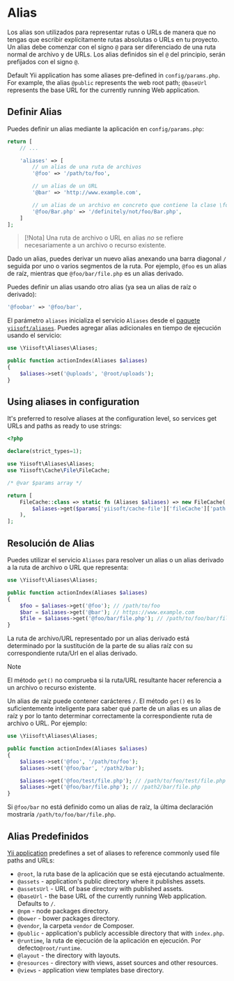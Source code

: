 # Alias

Los alias son utilizados para representar rutas o URLs de manera que no
tengas que escribir explícitamente rutas absolutas o URLs en tu
proyecto. Un alias debe comenzar con el signo `@` para ser diferenciado de
una ruta normal de archivo y de URLs. Los alias definidos
sin el `@` del principio, serán prefijados con el signo `@`.

Default Yii application has some aliases pre-defined in
`config/params.php`. For example, the alias `@public` represents the web
root path; `@baseUrl` represents the base URL for the currently running Web
application.

## Definir Alias <span id="defining-aliases"></span>

Puedes definir un alias mediante la aplicación en `config/params.php`:

```php
return [
    // ...

    'aliases' => [
        // un alias de una ruta de archivos
        '@foo' => '/path/to/foo',

        // un alias de un URL
        '@bar' => 'http://www.example.com',

        // un alias de un archivo en concreto que contiene la clase \foo\Bar
        '@foo/Bar.php' => '/definitely/not/foo/Bar.php',
    ]
];
```

> [!Nota]
> Una ruta de archivo o URL en alias *no* se refiere necesariamente a un archivo o recurso existente.

Dado un alias, puedes derivar un nuevo alias anexando una barra diagonal `/`
seguida por uno o varios segmentos de la ruta.
Por ejemplo, `@foo` es un alias de raíz, mientras que `@foo/bar/file.php` es
un alias derivado.

Puedes definir un alias usando otro alias (ya sea un alias de raíz o
derivado):

```php
'@foobar' => '@foo/bar',
```

El parámetro `aliases` inicializa el servicio `Aliases` desde el [paquete
`yiisoft/aliases`](https://github.com/yiisoft/aliases).
Puedes agregar alias adicionales en tiempo de ejecución usando el servicio:

```php
use \Yiisoft\Aliases\Aliases;

public function actionIndex(Aliases $aliases)
{
    $aliases->set('@uploads', '@root/uploads');
}
```

## Using aliases in configuration <span id="using-aliases-in-configuration"></span>

It's preferred to resolve aliases at the configuration level, so services
get URLs and paths as ready to use strings:

```php
<?php

declare(strict_types=1);

use Yiisoft\Aliases\Aliases;
use Yiisoft\Cache\File\FileCache;

/* @var $params array */

return [
    FileCache::class => static fn (Aliases $aliases) => new FileCache(
        $aliases->get($params['yiisoft/cache-file']['fileCache']['path'])
    ),
];
```

## Resolución de Alias <span id="resolving-aliases"></span>

Puedes utilizar el servicio `Aliases` para resolver un alias o un alias
derivado a la ruta de archivo o URL que representa:

```php
use \Yiisoft\Aliases\Aliases;

public function actionIndex(Aliases $aliases)
{
    $foo = $aliases->get('@foo'); // /path/to/foo
    $bar = $aliases->get('@bar'); // https://www.example.com
    $file = $aliases->get('@foo/bar/file.php'); // /path/to/foo/bar/file.php
}
```

La ruta de archivo/URL representado por un alias derivado está determinado
por la sustitución de la parte de su alias raíz con su correspondiente
ruta/Url en el alias derivado.

> [!NOTE]
> El método `get()` no comprueba si la ruta/URL resultante hacer referencia a un archivo o recurso existente.


Un alias de raíz puede contener carácteres `/`.
El método `get()` es lo suficientemente inteligente para saber qué parte de
un alias es un alias de raíz y por lo tanto determinar correctamente la
correspondiente ruta de archivo o URL. Por ejemplo:

```php
use \Yiisoft\Aliases\Aliases;

public function actionIndex(Aliases $aliases)
{
    $aliases->set('@foo', '/path/to/foo');
    $aliases->set('@foo/bar', '/path2/bar');

    $aliases->get('@foo/test/file.php'); // /path/to/foo/test/file.php
    $aliases->get('@foo/bar/file.php'); // /path2/bar/file.php
}
```

Si `@foo/bar` no está definido como un alias de raíz, la última declaración
mostraría `/path/to/foo/bar/file.php`.


## Alias Predefinidos <span id="predefined-aliases"></span>

[Yii application](https://github.com/yiisoft/app) predefines a set of
aliases to reference commonly used file paths and URLs:

- `@root`, la ruta base de la aplicación que se está ejecutando actualmente.
- `@assets` - application's public directory where it publishes assets.
- `@assetsUrl` - URL of base directory with published assets.
- `@baseUrl` - the base URL of the currently running Web
  application. Defaults to `/`.
- `@npm` - node packages directory.
- `@bower` - bower packages directory.
- `@vendor`, la carpeta `vendor` de Composer.
- `@public` - application's publicly accessible directory that with
  `index.php`.
- `@runtime`, la ruta de ejecución de la aplicación en ejecución. Por
  defecto`@root/runtime`.
- `@layout` - the directory with layouts.
- `@resources` - directory with views, asset sources and other resources.
- `@views` - application view templates base directory.
